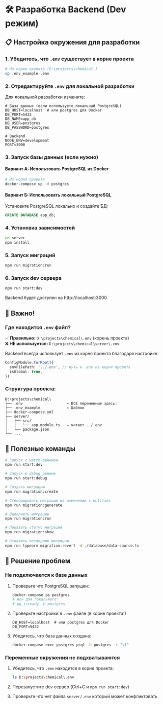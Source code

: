 # 🛠️ Разработка Backend (Dev режим)

## 📋 Настройка окружения для разработки

### 1. Убедитесь, что `.env` существует в корне проекта

```bash
# Из корня проекта (D:\projects\chemical\)
cp .env_example .env
```

### 2. Отредактируйте `.env` для локальной разработки

Для локальной разработки измените:

```env
# База данных (если используете локальный PostgreSQL)
DB_HOST=localhost  # или postgres для Docker
DB_PORT=5432
DB_NAME=app_db
DB_USER=postgres
DB_PASSWORD=postgres

# Backend
NODE_ENV=development
PORT=3000
```

### 3. Запуск базы данных (если нужно)

#### Вариант А: Использовать PostgreSQL из Docker
```bash
# Из корня проекта
docker-compose up -d postgres
```

#### Вариант Б: Использовать локальный PostgreSQL
Установите PostgreSQL локально и создайте БД:
```sql
CREATE DATABASE app_db;
```

### 4. Установка зависимостей

```bash
cd server
npm install
```

### 5. Запуск миграций

```bash
npm run migration:run
```

### 6. Запуск dev сервера

```bash
npm run start:dev
```

Backend будет доступен на http://localhost:3000

## 📝 Важно!

### Где находится `.env` файл?

✅ **Правильно:** `D:\projects\chemical\.env` (корень проекта)  
❌ **НЕ используется:** `D:\projects\chemical\server\.env`

Backend всегда использует `.env` из корня проекта благодаря настройке:

```typescript
ConfigModule.forRoot({
  envFilePath: '../.env', // путь к .env из корня проекта
  isGlobal: true,
})
```

### Структура проекта:

```
D:\projects\chemical\
├── .env                    ← ВСЕ переменные здесь!
├── .env_example            ← Шаблон
├── docker-compose.yml
├── server/
│   ├── src/
│   │   └── app.module.ts   ← читает ../.env
│   └── package.json
└── ...
```

## 🔧 Полезные команды

```bash
# Запуск с watch-режимом
npm run start:dev

# Запуск в debug режиме
npm run start:debug

# Создать миграцию
npm run migration:create

# Сгенерировать миграцию из изменений в entities
npm run migration:generate

# Выполнить миграции
npm run migration:run

# Показать статус миграций
npm run migration:show

# Откатить последнюю миграцию
npm run typeorm migration:revert -d ./database/data-source.ts
```

## 🐛 Решение проблем

### Не подключается к базе данных

1. Проверьте что PostgreSQL запущен:
   ```bash
   docker-compose ps postgres
   # или для локального:
   # pg_isready -U postgres
   ```

2. Проверьте настройки в `.env` файле (в корне проекта!)
   ```env
   DB_HOST=localhost  # или postgres для Docker
   DB_PORT=5432
   ```

3. Убедитесь, что база данных создана:
   ```bash
   docker-compose exec postgres psql -U postgres -c "\l"
   ```

### Переменные окружения не подхватываются

1. Убедитесь, что `.env` находится в корне проекта:
   ```bash
   ls D:\projects\chemical\.env
   ```

2. Перезапустите dev сервер (Ctrl+C и `npm run start:dev`)

3. Проверьте что нет файла `server/.env` который может конфликтовать

